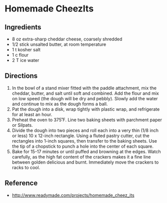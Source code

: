 # Homemade CheezIts

## Ingredients
* 8 oz extra-sharp cheddar cheese, coarsely shredded
* 1/2 stick unsalted butter, at room temperature
* 1 t kosher salt
* 1 c flour
* 2 T ice water

## Directions
1. In the bowl of a stand mixer fitted with the paddle attachment, mix the cheddar, butter, and salt until soft and combined. Add the flour and mix on low speed (the dough will be dry and pebbly). Slowly add the water and continue to mix as the dough forms a ball.
2. Pat the dough into a disk, wrap tightly with plastic wrap, and refrigerate for at least an hour.
3. Preheat the oven to 375˚F. Line two baking sheets with parchment paper or Silpats.
4. Divide the dough into two pieces and roll each into a very thin (1/8 inch or less) 10 x 12-inch rectangle. Using a fluted pastry cutter, cut the rectangles into 1-inch squares, then transfer to the baking sheets. Use the tip of a chopstick to punch a hole into the center of each square.
5. Bake for 15-17 minutes or until puffed and browning at the edges. Watch carefully, as the high fat content of the crackers makes it a fine line between golden delicious and burnt. Immediately move the crackers to racks to cool.

## Reference
* <http://www.readymade.com/projects/homemade_cheez_its>
